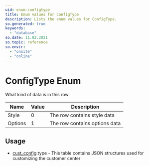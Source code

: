 ```yaml
---
uid: enum-configtype
title: Enum values for ConfigType
description: Lists the enum values for ConfigType.
so.generated: true
keywords:
  - "database"
so.date: 11.02.2021
so.topic: reference
so.envir:
  - "onsite"
  - "online"
---
```


# ConfigType Enum

What kind of data is in this row

| Name | Value | Description |
|------|-------|-------------|
|Style|0|The row contains style data|
|Options|1|The row contains options data|

## Usage

* [cust_config](../cust-config.md).type - This table contains JSON structures used for customizing the customer center
